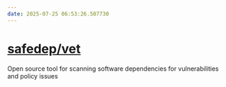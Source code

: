 ```yaml
---
date: 2025-07-25 06:53:26.507730
---
```


# [safedep/vet](https://github.com/safedep/vet)

Open source tool for scanning software dependencies for vulnerabilities and policy issues